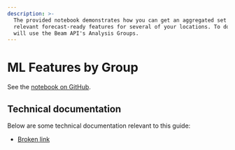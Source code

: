 ```yaml
---
description: >-
  The provided notebook demonstrates how you can get an aggregated set of
  relevant forecast-ready features for several of your locations. To do this, we
  will use the Beam API's Analysis Groups.
---
```


# ML Features by Group

See the [notebook on GitHub](https://github.com/predicthq/phq-data-science-docs/blob/master/demand-forecasting-with-events/get-list-of-important-features-by-group-of-locations-with-beam-api.ipynb).

## Technical documentation

Below are some technical documentation relevant to this guide:

* [Broken link](broken-reference "mention")
